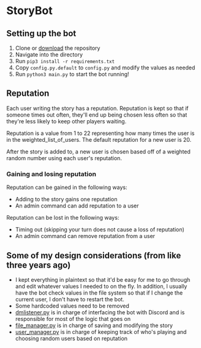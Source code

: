 # StoryBot


## Setting up the bot
1. Clone or [download](https://github.com/2br-2b/StoryBot/archive/refs/heads/master.zip) the repository
2. Navigate into the directory
3. Run `pip3 install -r requirements.txt`
4. Copy `config.py.default` to `config.py` and modify the values as needed
5. Run `python3 main.py` to start the bot running!

## Reputation
Each user writing the story has a reputation. Reputation is kept so that if someone times out often, they'll end up being chosen less often so that they're less likely to keep other players waiting.

Reputation is a value from 1 to 22 representing how many times the user is in the weighted_list_of_users. The default reputation for a new user is 20.

After the story is added to, a new user is chosen based off of a weighted random number using each user's reputation.

### Gaining and losing reputation
Reputation can be gained in the following ways:
- Adding to the story gains one reputation
- An admin command can add reputation to a user

Reputation can be lost in the following ways:
- Timing out (skipping your turn does not cause a loss of reputation)
- An admin command can remove reputation from a user

## Some of my design considerations (from like three years ago)
- I kept everything in plaintext so that it'd be easy for me to go through and edit whatever values I needed to on the fly. In addition, I usually have the bot check values in the file system so that if I change the current user, I don't have to restart the bot.
- Some hardcoded values need to be removed
- [dmlistener.py](dmlistener.py) is in charge of interfacing the bot with Discord and is responsible for most of the logic that goes on
- [file_manager.py](file_manager.py) is in charge of saving and modifying the story
- [user_manager.py](user_manager.py) is in charge of keeping track of who's playing and choosing random users based on reputation
